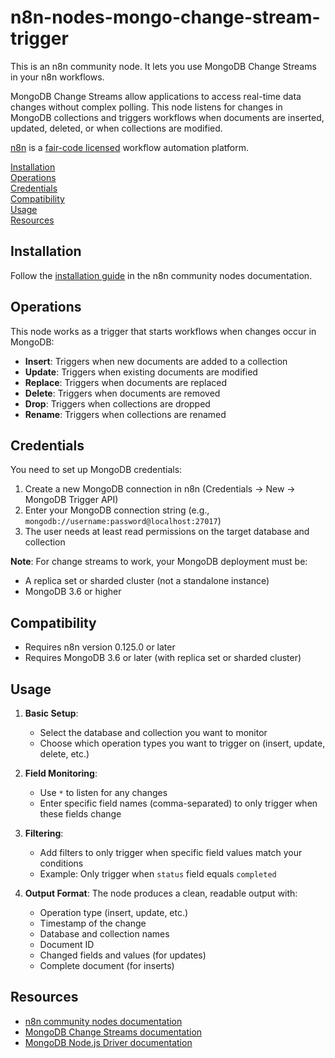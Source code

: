 # n8n-nodes-mongo-change-stream-trigger

This is an n8n community node. It lets you use MongoDB Change Streams in your n8n workflows.

MongoDB Change Streams allow applications to access real-time data changes without complex polling. This node listens for changes in MongoDB collections and triggers workflows when documents are inserted, updated, deleted, or when collections are modified.

[n8n](https://n8n.io/) is a [fair-code licensed](https://docs.n8n.io/reference/license/) workflow automation platform.

[Installation](#installation)  
[Operations](#operations)  
[Credentials](#credentials)  
[Compatibility](#compatibility)  
[Usage](#usage)  
[Resources](#resources)  

## Installation

Follow the [installation guide](https://docs.n8n.io/integrations/community-nodes/installation/) in the n8n community nodes documentation.

## Operations

This node works as a trigger that starts workflows when changes occur in MongoDB:

- **Insert**: Triggers when new documents are added to a collection
- **Update**: Triggers when existing documents are modified
- **Replace**: Triggers when documents are replaced
- **Delete**: Triggers when documents are removed
- **Drop**: Triggers when collections are dropped
- **Rename**: Triggers when collections are renamed

## Credentials

You need to set up MongoDB credentials:

1. Create a new MongoDB connection in n8n (Credentials → New → MongoDB Trigger API)
2. Enter your MongoDB connection string (e.g., `mongodb://username:password@localhost:27017`)
3. The user needs at least read permissions on the target database and collection

**Note**: For change streams to work, your MongoDB deployment must be:
- A replica set or sharded cluster (not a standalone instance)
- MongoDB 3.6 or higher

## Compatibility

- Requires n8n version 0.125.0 or later
- Requires MongoDB 3.6 or later (with replica set or sharded cluster)

## Usage

1. **Basic Setup**:
   - Select the database and collection you want to monitor
   - Choose which operation types you want to trigger on (insert, update, delete, etc.)
   
2. **Field Monitoring**:
   - Use `*` to listen for any changes
   - Enter specific field names (comma-separated) to only trigger when these fields change

3. **Filtering**:
   - Add filters to only trigger when specific field values match your conditions
   - Example: Only trigger when `status` field equals `completed`

4. **Output Format**:
   The node produces a clean, readable output with:
   - Operation type (insert, update, etc.)
   - Timestamp of the change
   - Database and collection names
   - Document ID
   - Changed fields and values (for updates)
   - Complete document (for inserts)

## Resources

* [n8n community nodes documentation](https://docs.n8n.io/integrations/community-nodes/)
* [MongoDB Change Streams documentation](https://www.mongodb.com/docs/manual/changeStreams/)
* [MongoDB Node.js Driver documentation](https://mongodb.github.io/node-mongodb-native/)


